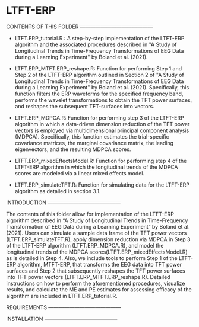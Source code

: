 # LTFT-ERP
CONTENTS OF THIS FOLDER 
——————————————

* LTFT.ERP_tutorial.R : A step-by-step implementation of the LTFT-ERP algorithm and the associated procedures described in "A Study of Longitudinal Trends in Time-Frequency                               Transformations of EEG Data during a Learning Experiment" by Boland et al. (2021).

* LTFT.ERP_MTFT.ERP_reshape.R: Function for performing Step 1 and Step 2 of the LTFT-ERP algorithm outlined in Section 2 of "A Study of Longitudinal Trends in Time-Frequency                                      Transformations of EEG Data during a Learning Experiment" by Boland et al. (2021). Specifically, this function filters the ERP waveforms for the                                    specified frequency band, performs the wavelet transformations to obtain the TFT power surfaces, and reshapes the subsequent TFT-surfaces into                                      vectors.

* LTFT.ERP_MDPCA.R: Function for performing step 3 of the LTFT-ERP algorithm in which a data-driven dimension reduction of the TFT power vectors is employed via multidimensional                       principal component analysis (MDPCA). Specifically, this function estimates the trial-specific covariance matrices, the marginal covariance matrix, the leading 
                    eigenvectors, and the resulting MDPCA scores.

* LTFT.ERP_mixedEffectsModel.R: Function for performing step 4 of the LTFT-ERP algorithm in which the longitudinal trends of the MDPCA scores are modeled via a linear mixed                                       effects model.

* LTFT.ERP_simulateTFT.R: Function for simulating data for the LTFT-ERP algorithm  as detailed in section 3.1.

INTRODUCTION
——————————————	

The contents of this folder allow for implementation of the LTFT-ERP algorithm described in “A Study of Longitudinal Trends in Time-Frequency Transformation of EEG Data during a Learning Experiment” by Boland et al. (2021). Users can simulate a sample data frame of the TFT power vectors (LTFT.ERP_simulateTFT.R), apply dimension reduction via MDPCA in Step 3 of the LTFT-ERP algorithm (LTFT.ERP_MDPCA.R), and model the longitudinal trends of the MDPCA scores(LTFT.ERP_mixedEffectsModel.R) as is detailed in Step 4. Also, we include tools to perform Step 1 of the LTFT-ERP algorithm, MTFT-ERP, that transforms the EEG data into TFT power surfaces and Step 2 that subsequently reshapes the TFT power surfaces into TFT power vectors (LTFT.ERP_MTFT.ERP_reshape.R). Detailed instructions on how to perform the aforementioned procedures, visualize results, and calculate the ME and PE estimates for assessing efficacy of the algorithm are included in LTFT.ERP_tutorial.R.



REQUIREMENTS
——————————————	

INSTALLATION
——————————————
